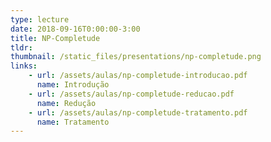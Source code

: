 ```yaml
---
type: lecture
date: 2018-09-16T0:00:00-3:00
title: NP-Completude
tldr: 
thumbnail: /static_files/presentations/np-completude.png
links: 
    - url: /assets/aulas/np-completude-introducao.pdf
      name: Introdução
    - url: /assets/aulas/np-completude-reducao.pdf
      name: Redução
    - url: /assets/aulas/np-completude-tratamento.pdf
      name: Tratamento
---
```


<!-- **Suggested Readings:**
- [Readings 1](http://example.com)
- [Readings 2](http://example.com) -->
